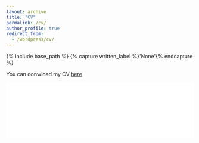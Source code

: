 ```yaml
---
layout: archive
title: "CV"
permalink: /cv/
author_profile: true
redirect_from:
  - /wordpress/cv/
---
```



{% include base_path %}
{% capture written_label %}'None'{% endcapture %}

You can donwload my CV <u><a href="../Resume_Caggiano_April2022.pdf">here</a></u>
<br/>

<embed src="../Resume_Caggiano_April2022.pdf" type="application/pdf" width="100%" />
